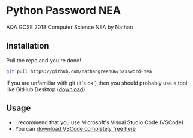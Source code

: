 # Python Password NEA
AQA GCSE 2018 Computer Science NEA by Nathan

## Installation

Pull the repo and you're done!

```bash
git pull https://github.com/nathangreen06/password-nea
```
If you are unfamiliar with git (it's ok!) then you should probably use a tool like GitHub Desktop ([download](https://desktop.github.com/))

## Usage

- I recommend that you use Microsoft's Visual Studio Code (VSCode)
- You can [download VSCode completely free here](https://code.visualstudio.com/)

